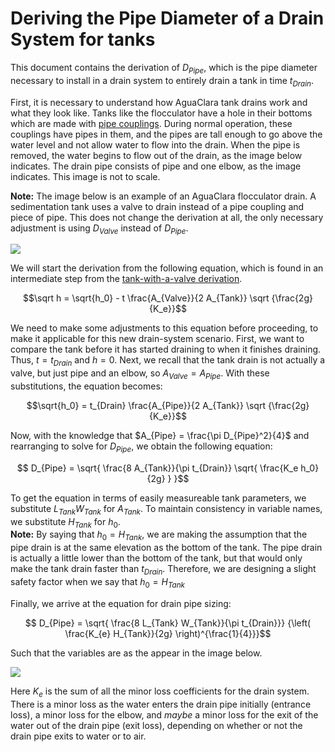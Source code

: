 # Deriving the Pipe Diameter of a Drain System for tanks

This document contains the derivation of $D_{Pipe}$, which is the pipe diameter necessary to install in a drain system to entirely drain a tank in time $t_{Drain}$.

First, it is necessary to understand how AguaClara tank drains work and what they look like. Tanks like the flocculator have a hole in their bottoms which are made with [pipe couplings](https://www.mrpoolman.com.au/assets/thumbL/16057.jpg). During normal operation, these couplings have pipes in them, and the pipes are tall enough to go above the water level and not allow water to flow into the drain. When the pipe is removed, the water begins to flow out of the drain, as the image below indicates. The drain pipe consists of pipe and one elbow, as the image indicates. This image is not to scale.  



**Note:** The image below is an example of an AguaClara flocculator drain. A sedimentation tank uses a valve to drain instead of a pipe coupling and piece of pipe. This does not change the derivation at all, the only necessary adjustment is using $D_{Valve}$ instead of $D_{Pipe}$.

![](https://github.com/AguaClara/CEE4540_Master/blob/master/Summary%20Sheets/Images/Pipe%20stub%20drainage.jpg?raw=true)

We will start the derivation from the following equation, which is found in an intermediate step from the [tank-with-a-valve derivation](https://github.com/AguaClara/CEE4540_Master/blob/master/Summary%20Sheets/Derivation_flow_through_tank_with_a_valve.md).

$$\sqrt h  = \sqrt{h_0} - t \frac{A_{Valve}}{2 A_{Tank}} \sqrt {\frac{2g}{K_e}}$$

We need to make some adjustments to this equation before proceeding, to make it applicable for this new drain-system scenario.  First, we want to compare the tank before it has started draining to when it finishes draining. Thus, $t = t_{Drain}$ and $h = 0$. Next, we recall that the tank drain is not actually a valve, but just pipe and an elbow, so $A_{Valve} = A_{Pipe}$. With these substitutions,  the equation becomes:

$$\sqrt{h_0}  = t_{Drain} \frac{A_{Pipe}}{2 A_{Tank}} \sqrt {\frac{2g}{K_e}}$$

Now, with the knowledge that $A_{Pipe} = \frac{\pi D_{Pipe}^2}{4}$ and rearranging to solve for $D_{Pipe}$, we obtain the following equation:

$$ D_{Pipe} = \sqrt{ \frac{8 A_{Tank}}{\pi t_{Drain}} \sqrt{ \frac{K_e h_0}{2g} } }$$

To get the equation in terms of easily measureable tank parameters, we substitute $L_{Tank} W_{Tank}$ for $A_{Tank}$. To maintain consistency in variable names, we substitute $H_{Tank}$ for $h_0$.   
**Note:** By saying that $h_0 = H_{Tank}$, we are making the assumption that the pipe drain is at the same elevation as the bottom of the tank. The pipe drain is actually a little lower than the bottom of the tank, but that would only make the tank drain faster than $t_{Drain}$. Therefore, we are designing a slight safety factor when we say that $h_0 = H_{Tank}$

Finally, we arrive at the equation for drain pipe sizing:

$$ D_{Pipe} = \sqrt{ \frac{8 L_{Tank} W_{Tank}}{\pi t_{Drain}}} {\left( \frac{K_{e} H_{Tank}}{2g} \right)^{\frac{1}{4}}}$$

Such that the variables are as the appear in the image below.

![](https://github.com/AguaClara/CEE4540_Master/blob/master/Summary%20Sheets/Images/Pipe%20stub%20drainage%20variables.jpg?raw=true)

Here $K_e$ is the sum of all the minor loss coefficients for the drain system. There is a minor loss as the water enters the drain pipe initially (entrance loss), a minor loss for the elbow, and _maybe_ a minor loss for the exit of the water out of the drain pipe (exit loss), depending on whether or not the drain pipe exits to water or to air.
